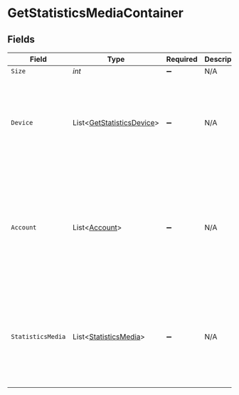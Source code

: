 # GetStatisticsMediaContainer


## Fields

| Field                                                                                                                                                                                                                                                    | Type                                                                                                                                                                                                                                                     | Required                                                                                                                                                                                                                                                 | Description                                                                                                                                                                                                                                              | Example                                                                                                                                                                                                                                                  |
| -------------------------------------------------------------------------------------------------------------------------------------------------------------------------------------------------------------------------------------------------------- | -------------------------------------------------------------------------------------------------------------------------------------------------------------------------------------------------------------------------------------------------------- | -------------------------------------------------------------------------------------------------------------------------------------------------------------------------------------------------------------------------------------------------------- | -------------------------------------------------------------------------------------------------------------------------------------------------------------------------------------------------------------------------------------------------------- | -------------------------------------------------------------------------------------------------------------------------------------------------------------------------------------------------------------------------------------------------------- |
| `Size`                                                                                                                                                                                                                                                   | *int*                                                                                                                                                                                                                                                    | :heavy_minus_sign:                                                                                                                                                                                                                                       | N/A                                                                                                                                                                                                                                                      | 5497                                                                                                                                                                                                                                                     |
| `Device`                                                                                                                                                                                                                                                 | List<[GetStatisticsDevice](../../Models/Requests/GetStatisticsDevice.md)>                                                                                                                                                                                | :heavy_minus_sign:                                                                                                                                                                                                                                       | N/A                                                                                                                                                                                                                                                      | [<br/>{<br/>"id": 208,<br/>"name": "Roku Express",<br/>"platform": "Roku",<br/>"clientIdentifier": "793095d235660625108ef785cc7646e9",<br/>"createdAt": 1706470556<br/>}<br/>]                                                                           |
| `Account`                                                                                                                                                                                                                                                | List<[Account](../../Models/Requests/Account.md)>                                                                                                                                                                                                        | :heavy_minus_sign:                                                                                                                                                                                                                                       | N/A                                                                                                                                                                                                                                                      | [<br/>{<br/>"id": 238960586,<br/>"key": "/accounts/238960586",<br/>"name": "Diane",<br/>"defaultAudioLanguage": "en",<br/>"autoSelectAudio": true,<br/>"defaultSubtitleLanguage": "en",<br/>"subtitleMode": 1,<br/>"thumb": "https://plex.tv/users/50d83634246da1de/avatar?c=1707110967"<br/>}<br/>] |
| `StatisticsMedia`                                                                                                                                                                                                                                        | List<[StatisticsMedia](../../Models/Requests/StatisticsMedia.md)>                                                                                                                                                                                        | :heavy_minus_sign:                                                                                                                                                                                                                                       | N/A                                                                                                                                                                                                                                                      | [<br/>{<br/>"accountID": 1,<br/>"deviceID": 13,<br/>"timespan": 4,<br/>"at": 1707141600,<br/>"metadataType": 4,<br/>"count": 1,<br/>"duration": 1555<br/>}<br/>]                                                                                         |